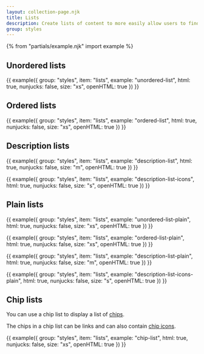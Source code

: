 ```yaml
---
layout: collection-page.njk
title: Lists
description: Create lists of content to more easily allow users to find what they need.
group: styles
---
```


{% from "partials/example.njk" import example %}

## Unordered lists

{{ example({ group: "styles", item: "lists", example: "unordered-list", html: true, nunjucks: false, size: "xs", openHTML: true }) }}

## Ordered lists

{{ example({ group: "styles", item: "lists", example: "ordered-list", html: true, nunjucks: false, size: "xs", openHTML: true }) }}

## Description lists

{{ example({ group: "styles", item: "lists", example: "description-list", html: true, nunjucks: false, size: "m", openHTML: true }) }}

{{ example({ group: "styles", item: "lists", example: "description-list-icons", html: true, nunjucks: false, size: "s", openHTML: true }) }}

## Plain lists

{{ example({ group: "styles", item: "lists", example: "unordered-list-plain", html: true, nunjucks: false, size: "xs", openHTML: true }) }}

{{ example({ group: "styles", item: "lists", example: "ordered-list-plain", html: true, nunjucks: false, size: "xs", openHTML: true }) }}

{{ example({ group: "styles", item: "lists", example: "description-list-plain", html: true, nunjucks: false, size: "m", openHTML: true }) }}

{{ example({ group: "styles", item: "lists", example: "description-list-icons-plain", html: true, nunjucks: false, size: "s", openHTML: true }) }}

## Chip lists

You can use a chip list to display a list of [chips](../typography/#chips).

The chips in a chip list can be links and can also contain [chip icons](../icons/#chip-lists-with-icons).

{{ example({ group: "styles", item: "lists", example: "chip-list", html: true, nunjucks: false, size: "xs", openHTML: true }) }}
